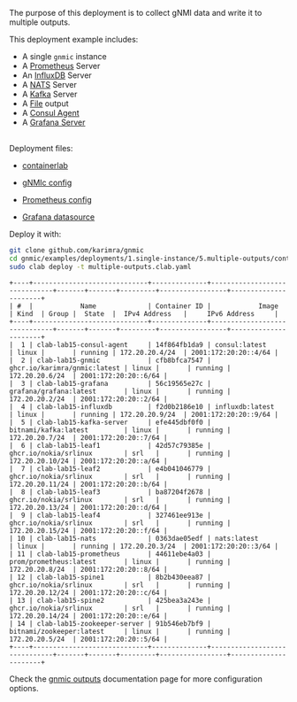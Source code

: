 The purpose of this deployment is to collect gNMI data and write it to multiple outputs.

This deployment example includes:

- A single `gnmic` instance
- A [Prometheus](../../../user_guide/outputs/prometheus_output.md) Server
- An [InfluxDB](../../../user_guide/outputs/influxdb_output.md) Server
- A [NATS](../../../user_guide/outputs/nats_output.md) Server
- A [Kafka](../../../user_guide/outputs/kafka_output.md) Server
- A [File](../../../user_guide/outputs/file_output.md) output
- A [Consul Agent](https://www.consul.io/docs/agent)
- A [Grafana Server](https://grafana.com/docs/)


<div class="mxgraph" style="max-width:100%;border:1px solid transparent;margin:0 auto; display:block;" data-mxgraph="{&quot;page&quot;:4,&quot;zoom&quot;:1.4,&quot;highlight&quot;:&quot;#0000ff&quot;,&quot;nav&quot;:true,&quot;check-visible-state&quot;:true,&quot;resize&quot;:true,&quot;url&quot;:&quot;https://raw.githubusercontent.com/karimra/gnmic/diagrams/diagrams/clab_deployments.drawio&quot;}"></div>

<script type="text/javascript" src="https://cdn.jsdelivr.net/gh/hellt/drawio-js@main/embed2.js?&fetch=https%3A%2F%2Fraw.githubusercontent.com%2Fkarimra%2Fgnmic%2Fdiagrams%2Fclab_deployments.drawio" async></script>


Deployment files:

- [containerlab](https://github.com/karimra/gnmic/blob/master/examples/deployments/1.single-instance/5.multiple-outputs/containerlab/multiple-outputs.clab.yaml)

- [gNMIc config](https://github.com/karimra/gnmic/blob/master/examples/deployments/1.single-instance/5.multiple-outputs/containerlab/gnmic.yaml)

- [Prometheus config](https://github.com/karimra/gnmic/blob/master/examples/deployments/1.single-instance/5.multiple-outputs/containerlab/prometheus/prometheus.yaml)

- [Grafana datasource](https://github.com/karimra/gnmic/blob/master/examples/deployments/1.single-instance/5.multiple-outputs/containerlab/grafana/datasources/datasource.yaml)

Deploy it with:

```bash
git clone github.com/karimra/gnmic
cd gnmic/examples/deployments/1.single-instance/5.multiple-outputs/containerlab
sudo clab deploy -t multiple-outputs.clab.yaml
```

```text
+----+-----------------------------+--------------+------------------------------+-------+-------+---------+-----------------+----------------------+
| #  |            Name             | Container ID |            Image             | Kind  | Group |  State  |  IPv4 Address   |     IPv6 Address     |
+----+-----------------------------+--------------+------------------------------+-------+-------+---------+-----------------+----------------------+
|  1 | clab-lab15-consul-agent     | 14f864fb1da9 | consul:latest                | linux |       | running | 172.20.20.4/24  | 2001:172:20:20::4/64 |
|  2 | clab-lab15-gnmic            | cfb8bfca7547 | ghcr.io/karimra/gnmic:latest | linux |       | running | 172.20.20.6/24  | 2001:172:20:20::6/64 |
|  3 | clab-lab15-grafana          | 56c19565e27c | grafana/grafana:latest       | linux |       | running | 172.20.20.2/24  | 2001:172:20:20::2/64 |
|  4 | clab-lab15-influxdb         | f2d0b2186e10 | influxdb:latest              | linux |       | running | 172.20.20.9/24  | 2001:172:20:20::9/64 |
|  5 | clab-lab15-kafka-server     | efe445dbf0f0 | bitnami/kafka:latest         | linux |       | running | 172.20.20.7/24  | 2001:172:20:20::7/64 |
|  6 | clab-lab15-leaf1            | 42d57c79385e | ghcr.io/nokia/srlinux        | srl   |       | running | 172.20.20.10/24 | 2001:172:20:20::a/64 |
|  7 | clab-lab15-leaf2            | e4b041046779 | ghcr.io/nokia/srlinux        | srl   |       | running | 172.20.20.11/24 | 2001:172:20:20::b/64 |
|  8 | clab-lab15-leaf3            | ba87204f2678 | ghcr.io/nokia/srlinux        | srl   |       | running | 172.20.20.13/24 | 2001:172:20:20::d/64 |
|  9 | clab-lab15-leaf4            | 327461ee913e | ghcr.io/nokia/srlinux        | srl   |       | running | 172.20.20.15/24 | 2001:172:20:20::f/64 |
| 10 | clab-lab15-nats             | 0363dae05edf | nats:latest                  | linux |       | running | 172.20.20.3/24  | 2001:172:20:20::3/64 |
| 11 | clab-lab15-prometheus       | 44611ebe4a03 | prom/prometheus:latest       | linux |       | running | 172.20.20.8/24  | 2001:172:20:20::8/64 |
| 12 | clab-lab15-spine1           | 8b2b430eea87 | ghcr.io/nokia/srlinux        | srl   |       | running | 172.20.20.12/24 | 2001:172:20:20::c/64 |
| 13 | clab-lab15-spine2           | 425bea3a243e | ghcr.io/nokia/srlinux        | srl   |       | running | 172.20.20.14/24 | 2001:172:20:20::e/64 |
| 14 | clab-lab15-zookeeper-server | 91b546eb7bf9 | bitnami/zookeeper:latest     | linux |       | running | 172.20.20.5/24  | 2001:172:20:20::5/64 |
+----+-----------------------------+--------------+------------------------------+-------+-------+---------+-----------------+----------------------+
```

Check the [gnmic outputs](../../../user_guide/outputs/output_intro.md) documentation page for more configuration options.
